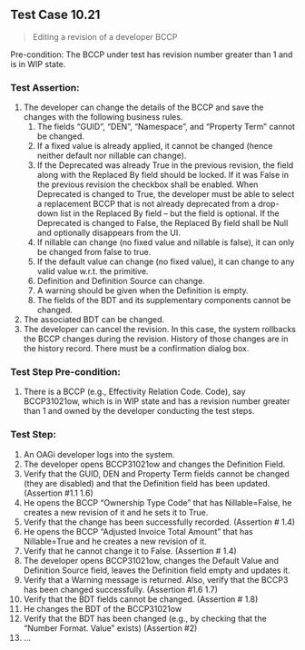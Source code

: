 ## Test Case 10.21

> Editing a revision of a developer BCCP

Pre-condition: The BCCP under test has revision number greater than 1 and is in WIP state.



### Test Assertion:

1. The developer can change the details of the BCCP and save the changes with the following business rules.
	1. The fields “GUID”, “DEN”, “Namespace”, and “Property Term” cannot be changed.
	2. If a fixed value is already applied, it cannot be changed (hence neither default nor nillable can change).
	3. If the Deprecated was already True in the previous revision, the field along with the Replaced By field should be locked. If it was False in the previous revision the checkbox shall be enabled. When Deprecated is changed to True, the developer must be able to select a replacement BCCP that is not already deprecated from a drop-down list in the Replaced By field – but the field is optional. If the Deprecated is changed to False, the Replaced By field shall be Null and optionally disappears from the UI.
	4. If nillable can change (no fixed value and nillable is false), it can only be changed from false to true.
	5. If the default value can change (no fixed value), it can change to any valid value w.r.t. the primitive.
	6. Definition and Definition Source can change.
	7. A warning should be given when the Definition is empty.
	8. The fields of the BDT and its supplementary components cannot be changed.
2. The associated BDT can be changed.
3. The developer can cancel the revision. In this case, the system rollbacks the BCCP changes during the revision. History of those changes are in the history record. There must be a confirmation dialog box.

### Test Step Pre-condition:

1. There is a BCCP (e.g., Effectivity Relation Code. Code), say BCCP31021ow, which is in WIP state and has a revision number greater than 1 and owned by the developer conducting the test steps.

### Test Step:

1. An OAGi developer logs into the system.
2. The developer opens BCCP31021ow and changes the Definition Field.
3. Verify that the GUID, DEN and Property Term fields cannot be changed (they are disabled) and that the Definition field has been updated. (Assertion #1.1 1.6)
4. He opens the BCCP “Ownership Type Code” that has Nillable=False, he creates a new revision of it and he sets it to True.
5. Verify that the change has been successfully recorded. (Assertion # 1.4)
6. He opens the BCCP “Adjusted Invoice Total Amount” that has Nillable=True and he creates a new revision of it.
7. Verify that he cannot change it to False. (Assertion # 1.4)
8. The developer opens BCCP31021ow, changes the Default Value and Definition Source field, leaves the Definition field empty and updates it.
9. Verify that a Warning message is returned. Also, verify that the BCCP3 has been changed successfully. (Assertion #1.6 1.7)
10. Verify that the BDT fields cannot be changed. (Assertion # 1.8)
11. He changes the BDT of the BCCP31021ow
12. Verify that the BDT has been changed (e.g., by checking that the “Number Format. Value” exists) (Assertion #2)
13. …
